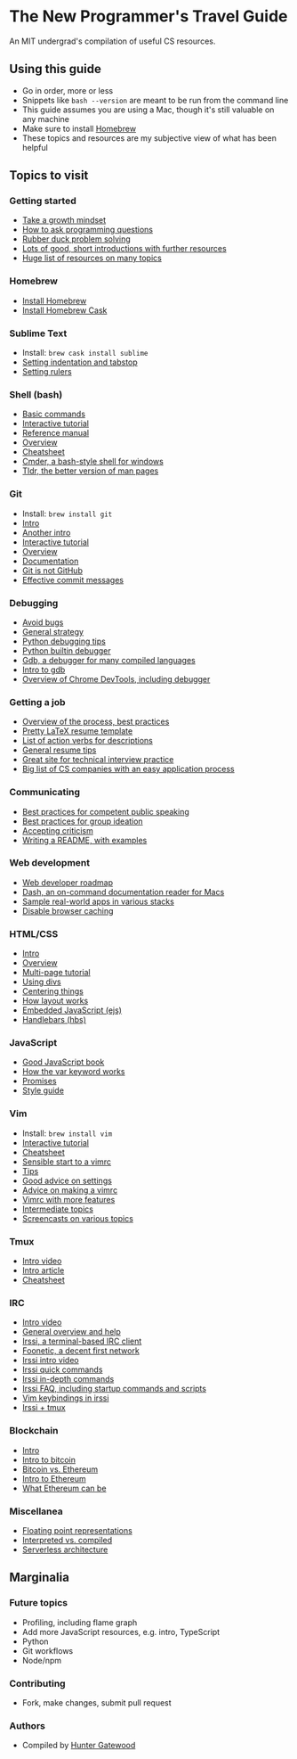 # The New Programmer's Travel Guide

An MIT undergrad's compilation of useful CS resources.

## Using this guide

- Go in order, more or less
- Snippets like `bash --version` are meant to be run from the command line
- This guide assumes you are using a Mac, though it's still valuable on any machine
- Make sure to install [Homebrew](http://brew.sh)
- These topics and resources are my subjective view of what has been helpful

## Topics to visit

### Getting started

- [Take a growth mindset](https://medium.freecodecamp.com/this-picture-will-change-the-way-you-learn-to-code-557ac1e109bd)
- [How to ask programming questions](https://www.propublica.org/nerds/item/how-to-ask-programming-questions)
- [Rubber duck problem solving](http://blog.codinghorror.com/rubber-duck-problem-solving/)
- [Lots of good, short introductions with further resources](https://learnxinyminutes.com)
- [Huge list of resources on many topics](https://github.com/sindresorhus/awesome)

### Homebrew

- [Install Homebrew](http://brew.sh)
- [Install Homebrew Cask](https://caskroom.github.io)

### Sublime Text

- Install: `brew cask install sublime`
- [Setting indentation and tabstop](https://www.sublimetext.com/docs/2/indentation.html)
- [Setting rulers](http://stackoverflow.com/questions/9910143/how-to-make-ruler-always-be-shown-in-sublime-text-2)

### Shell (bash)

- [Basic commands](http://www.tldp.org/LDP/abs/html/basic.html)
- [Interactive tutorial](https://www.codecademy.com/learn/learn-the-command-line)
- [Reference manual](http://www.faqs.org/docs/bashman/bashref.html#SEC_Top)
- [Overview](http://linuxcommand.org/learning_the_shell.php)
- [Cheatsheet](https://learnxinyminutes.com/docs/bash/)
- [Cmder, a bash-style shell for windows](http://cmder.net)
- [Tldr, the better version of man pages](http://tldr-pages.github.io)

### Git

- Install: `brew install git`
- [Intro](https://backlogtool.com/git-guide/en/intro/intro1_1.html)
- [Another intro](http://rogerdudler.github.io/git-guide/)
- [Interactive tutorial](https://try.github.io/)
- [Overview](https://learnxinyminutes.com/docs/git/)
- [Documentation](https://git-scm.com/documentation)
- [Git is not GitHub](http://stackoverflow.com/questions/13321556/difference-between-git-and-github)
- [Effective commit messages](http://chris.beams.io/posts/git-commit/)

### Debugging

- [Avoid bugs](http://web.mit.edu/6.005/www/fa16/classes/08-avoiding-debugging/)
- [General strategy](http://web.mit.edu/6.005/www/fa16/classes/10-debugging/)
- [Python debugging tips](http://stackoverflow.com/questions/1623039/python-debugging-tips)
- [Python builtin debugger](https://docs.python.org/3/library/pdb.html)
- [Gdb, a debugger for many compiled languages](https://www.gnu.org/software/gdb/)
- [Intro to gdb](https://www.youtube.com/watch?v=sCtY--xRUyI)
- [Overview of Chrome DevTools, including debugger](https://developer.chrome.com/devtools)

### Getting a job

- [Overview of the process, best practices](https://github.com/gu-app-club/lets-learn-jobs)
- [Pretty LaTeX resume template](https://www.overleaf.com/latex/templates/deedy-resume/sqdbztjjghvz#.WQNvMVIUVE5)
- [List of action verbs for descriptions](http://career.opcd.wfu.edu/files/2011/05/Action-Verbs-for-Resumes.pdf)
- [General resume tips](https://www.quora.com/What-are-some-examples-of-a-computer-science-students-resume-that-received-an-internship-at-Google)
- [Great site for technical interview practice](https://www.interviewcake.com)
- [Big list of CS companies with an easy application process](https://github.com/j-delaney/easy-application)

### Communicating

- [Best practices for competent public speaking](https://www.gsb.stanford.edu/insights/big-data-approach-public-speaking)
- [Best practices for group ideation](https://challenges.openideo.com/blog/seven-tips-on-better-brainstorming)
- [Accepting criticism](https://medium.com/the-year-of-the-looking-glass/taking-feedback-impersonally-7c0f3a8199d9)
- [Writing a README, with examples](https://github.com/matiassingers/awesome-readme)

### Web development

- [Web developer roadmap](https://github.com/kamranahmedse/developer-roadmap)
- [Dash, an on-command documentation reader for Macs](https://kapeli.com/dash)
- [Sample real-world apps in various stacks](https://github.com/gothinkster/realworld)
- [Disable browser caching](http://stackoverflow.com/questions/5690269/disabling-chrome-cache-for-website-development)

### HTML/CSS

- [Intro](http://www.htmlgoodies.com/primers/html/article.php/3478141)
- [Overview](https://internetingishard.com/html-and-css/)
- [Multi-page tutorial](http://www.w3schools.com/html/default.asp)
- [Using divs](http://www.html-5-tutorial.com/div-tag.htm)
- [Centering things](https://css-tricks.com/centering-css-complete-guide/)
- [How layout works](http://learnlayout.com)
- [Embedded JavaScript (ejs)](http://www.embeddedjs.com)
- [Handlebars (hbs)](http://handlebarsjs.com)

### JavaScript

- [Good JavaScript book](http://bdcampbell.net/javascript/book/javascript_the_good_parts.pdf)
- [How the var keyword works](https://developer.mozilla.org/en-US/docs/Web/JavaScript/Reference/Statements/var)
- [Promises](http://exploringjs.com/es6/ch_promises.html)
- [Style guide](https://github.com/airbnb/javascript#whitespace)

### Vim

- Install: `brew install vim`
- [Interactive tutorial](http://www.openvim.com)
- [Cheatsheet](https://learnxinyminutes.com/docs/vim/)
- [Sensible start to a vimrc](https://github.com/tpope/vim-sensible)
- [Tips](http://vim.wikia.com/wiki/Category:Getting_started)
- [Good advice on settings](http://nvie.com/posts/how-i-boosted-my-vim/)
- [Advice on making a vimrc](http://dougblack.io/words/a-good-vimrc.html)
- [Vimrc with more features](https://github.com/amix/vimrc)
- [Intermediate topics](https://www.cs.oberlin.edu/~kuperman/help/vim/home.html)
- [Screencasts on various topics](http://vimcasts.org/categories/)

### Tmux

- [Intro video](https://www.youtube.com/watch?v=BHhA_ZKjyxo)
- [Intro article](https://danielmiessler.com/study/tmux/#gs.t5PZaUE)
- [Cheatsheet](https://gist.github.com/MohamedAlaa/2961058)

### IRC

- [Intro video](https://www.youtube.com/watch?v=Ltq0hMgizi0)
- [General overview and help](http://www.irchelp.org)
- [Irssi, a terminal-based IRC client](https://irssi.org)
- [Foonetic, a decent first network](http://foonetic.net)
- [Irssi intro video](https://www.youtube.com/watch?v=f0CWZAE3FEs)
- [Irssi quick commands](https://www.linode.com/docs/applications/messaging/using-irssi-for-internet-relay-chat)
- [Irssi in-depth commands](https://irssi.org/documentation/startup/#first-steps)
- [Irssi FAQ, including startup commands and scripts](https://irssi.org/documentation/faq/)
- [Vim keybindings in irssi](https://github.com/shabble/irssi-scripts/tree/master/vim-mode#___top)
- [Irssi + tmux](https://coderwall.com/p/t1c7-w/persistent-irc-history-with-irssi-and-tmux)

### Blockchain

- [Intro](https://www.youtube.com/watch?v=_160oMzblY8)
- [Intro to bitcoin](https://www.youtube.com/watch?v=Lx9zgZCMqXE)
- [Bitcoin vs. Ethereum](https://www.youtube.com/watch?v=-SMliFtoPn8)
- [Intro to Ethereum](https://www.youtube.com/watch?v=66SaEDzlmP4)
- [What Ethereum can be](https://steemit.com/ethereum/@hexayurt/what-does-ether-usd100-mean)

### Miscellanea

- [Floating point representations](http://www.toves.org/books/float/)
- [Interpreted vs. compiled](http://stackoverflow.com/questions/3265357/compiled-vs-interpreted-languages)
- [Serverless architecture](https://martinfowler.com/articles/serverless.html)

## Marginalia

### Future topics

- Profiling, including flame graph
- Add more JavaScript resources, e.g. intro, TypeScript
- Python
- Git workflows
- Node/npm

### Contributing

- Fork, make changes, submit pull request

### Authors

- Compiled by [Hunter Gatewood](http://hcgatewood.me/about/)
